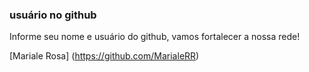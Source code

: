 ### usuário no github

Informe seu nome e usuário do github, vamos fortalecer a nossa rede!

[Mariale Rosa] (https://github.com/MarialeRR)